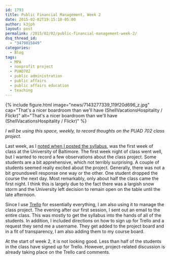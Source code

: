 ```yaml
---
id: 1793
title: Public Financial Management, Week 2
date: 2015-02-02T19:15:10-05:00
author: k3jph
layout: post
permalink: /2015/02/02/public-financial-management-week-2/
dsq_thread_id:
  - "3479815849"
categories:
  - Blog
tags:
  - MPA
  - nonprofit project
  - PUAD702
  - public administration
  - public affairs
  - public affairs education
  - teaching
---
```

{% include figure.html image="news/7143277339_119f20d696_z.jpg"
   cap="That's a nicer boardroom than we'll have (ShellVacationsHospitality / Flickr)" 
   alt="That's a nicer boardroom than we'll have (ShellVacationsHospitality / Flickr)" %}

_I will be using this space, weekly, to record thoughts on the PUAD 702 class project._

Last week, as I [noted when I posted the syllabus](https://jameshoward.us/2015/01/26/syllabus-public-financial-management-2015/), was the first week of class at the University of Baltimore.  The first week night of class went well, but I wanted to record a few observations about the class project.  Some students are a bit apprehensive, which not terribly surprising.  A couple of students seemed really excited about the project.  Generally, there was not a bit groundswell response one way or the other.  One student dropped the course the next day.  Most remarkably, only about half the class came the first night.  I think this is largely due to the fact there was a largish snow storm and the University left decision to remain open on the table until the late afternoon.

Since I use [Trello](http://trello.com) for essentially everything, I am also using it to manage the class project.  The evening after our first session, I sent out an email to the entire class.  This was mostly to get the syllabus into the hands of all of the students.  In addition, I included directions on how to sign up for Trello and a request they send me a username.  They get added to the project board and in a fit of transparency, I am also adding them to my course board.  

At the start of week 2, it is not looking good.  Less than half of the students in the class have signed up for Trello.  However, project-related discussion is already taking place on the Trello card comments. 
